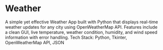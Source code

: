# Weather
 A simple yet effective Weather App built with Python that displays real-time weather updates for any city using OpenWeatherMap API. Features include a clean GUI, live temperature, weather condition, humidity, and wind speed information with error handling.  Tech Stack: Python, Tkinter, OpenWeatherMap API, JSON
